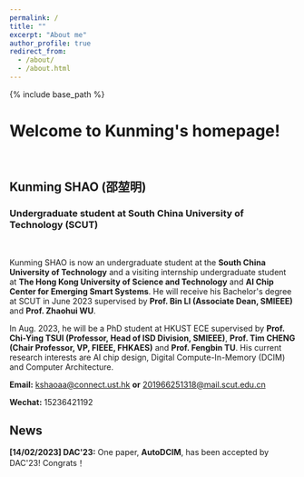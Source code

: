 ```yaml
---
permalink: /
title: ""
excerpt: "About me"
author_profile: true
redirect_from: 
  - /about/
  - /about.html
---
```



{% include base_path %}
# Welcome to Kunming's homepage!
&emsp;
## Kunming SHAO (邵堃明)
### Undergraduate student at South China University of Technology (SCUT)
&emsp;

Kunming SHAO is now an undergraduate student at the **South China University of Technology** and a visiting internship undergraduate student at **The Hong Kong University of Science and Technology** and **AI Chip Center for Emerging Smart Systems**. He will receive his Bachelor's degree at SCUT in June 2023 supervised by **Prof. Bin LI (Associate Dean, SMIEEE)** and **Prof. Zhaohui WU**.

In Aug. 2023, he will be a PhD student at HKUST ECE supervised by **Prof. Chi-Ying TSUI (Professor, Head of ISD Division, SMIEEE)**, **Prof. Tim CHENG (Chair Professor, VP, FIEEE, FHKAES)** and **Prof. Fengbin TU**. His current research interests are AI chip design, Digital Compute-In-Memory (DCIM) and Computer Architecture.


**Email:** kshaoaa@connect.ust.hk **or** 201966251318@mail.scut.edu.cn

**Wechat:** 15236421192


## News
**[14/02/2023] DAC'23:** One paper, **AutoDCIM**, has been accepted by DAC'23! Congrats！

